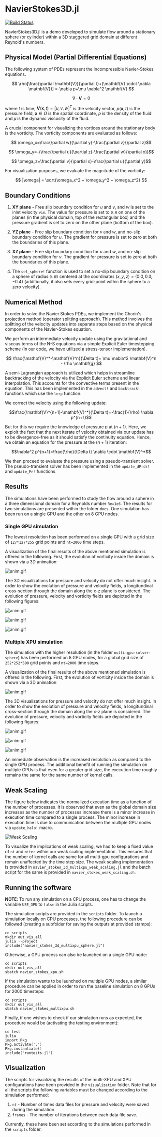 # NavierStokes3D.jl

[![Build Status](https://github.com/arsh-k/NavierStokes3D.jl/actions/workflows/CI.yml/badge.svg)](https://github.com/arsh-k/NavierStokes3D.jl/actions/workflows/CI.yml?query=branch%3Aarthur)

NavierStokes3D.jl is a demo developed to simulate flow around a stationary sphere (or cylinder) within a 3D staggered grid domain at different Reynold's numbers. 

## Physical Model (Partial Differential Equations)

The following system of PDEs represent the incompressible Navier-Stokes equations. 

$$
\rho[\frac{\partial \mathbf{V}}{\partial t}+(\mathbf{V} \cdot \nabla \mathbf{V})] =-\nabla p+\mu \nabla^2 \mathbf{V}
$$

$$
\nabla \cdot \mathbf{V} =0
$$

where $t$ is time, $\textbf{V}(\textbf{x},t) = [u,v,w]^T$ is the velocity vector, $p(\textbf{x}, t)$ is the pressure field, $\textbf{x} \in \Omega$ is the spatial coordinate, $\rho$ is the density of the fluid and $\mu$ is the dynamic viscosity of the fluid.

A crucial component for visualizing the vortices around the stationary body is the vorticity. The vorticity components are evaluated as follows:

$$ \omega_x=\frac{\partial w}{\partial y}-\frac{\partial v}{\partial z}$$

$$ \omega_y=-(\frac{\partial u}{\partial z}-\frac{\partial w}{\partial x})$$

$$ \omega_z=\frac{\partial v}{\partial x}-\frac{\partial u}{\partial y}$$

For visualization purposes, we evaluate the magnitude of the vorticity:

$$ 
    |\omega| = \sqrt{\omega_x^2 + \omega_y^2 + \omega_z^2}
$$

## Boundary Conditions

1. **XY plane** - Free slip boundary condition for $u$ and $v$, and $w$ is set to the inlet velocity `vin`. The value for pressure is set to `0.0` on one of the planes (in the physical domain, top of the rectangular box) and the pressure gradient is set to zero on the other plane (bottom of the box).

2. **YZ plane** - Free slip boundary condition for $v$ and $w$, and no-slip boundary condition for $u$. The gradient for pressure is set to zero at both the boundaries of this plane.

3. **XZ plane** - Free slip boundary condition for $u$ and $w$, and no-slip boundary condition for $v$. The gradient for pressure is set to zero at both the boundaries of this plane.

4. The `set_sphere!` function is used to set a no-slip boundary condition on a sphere of radius `0.05` centered at the coordinates $(x, y, z) = (0.0, 0.0, -0.4)$ (additionally, it also sets every grid-point within the sphere to a zero velocity).

## Numerical Method

In order to solve the Navier Stokes PDEs, we implement the Chorin's projection method (operator splitting approach). This method involves the splitting of the velocity updates into separate steps based on the physical components of the Navier-Stokes equation.

We perform an intermediate velocity update using the gravitational and viscous terms of the N-S equations via a simple Explicit Euler timestepping
scheme (in our code, we have utilized a stress-tensor implementation).

$$
\frac{\mathbf{V}^*-\mathbf{V}^n}{\Delta t}= \mu \nabla^2 \mathbf{V}^n - \rho \mathbf{g}
$$

A semi-Lagrangian approach is utilized which helps in streamline backtracking of the velocity via the Explicit Euler scheme and linear interpolation. This accounts for the convective terms present in the equation. This has been implemented in the `advect!` and `backtrack!` functions which use the `lerp` function.

We correct the velocity using the following update:

$$\frac{\mathbf{V}^{n+1}-\mathbf{V}^*}{\Delta t}=-\frac{1}{\rho} \nabla p^{n+1}$$

But for this we require the knowledge of pressure $p$ at $(n+1)$. Here, we exploit the fact that the next iterate of velocity obtained via our update has to be divergence-free as it should satisfy the continuity equation. Hence, we obtain an equation for the pressure at the $(n+1)$ iteration:

$$\nabla^2 p^{n+1}=\frac{\rho}{\Delta t} \nabla \cdot \mathbf{V}^*$$

We then proceed to evaluate the pressure using a pseudo-transient solver. The pseudo-transient solver has been implemented in the `update_dPrdτ!` and `update_Pr!` functions.

## Results 

The simulations have been performed to study the flow around a sphere in a three dimensional domain for a Reynolds number `Re=1e6`. The results for two simulations are presented within the folder `docs`. One simulation has been run on a single GPU and the other on 8 GPU nodes.

### Single GPU simulation 
The lowest resolution has been performed on a single GPU with a grid size of `127*127*255` grid points and `nt=2000` time steps. 

A visualization of the final results of the above mentioned simulation is offered in the following. First, the evolution of vorticity inside the domain is shown via a 3D animation: 

![anim.gif](docs/gpu-solver-sphere/3D_vorticity.gif)

The 3D visualizations for pressure and velocity do not offer much insight. In order to show the evolution of pressure and velocity fields, a longitundinal cross-section through the domain along the x-z plane is considered. The evolution of pressure, velocity and vorticity fields are depicted in the following figures: 

![anim.gif](docs/gpu-solver-sphere/slice_pressure.gif)

![anim.gif](docs/gpu-solver-sphere/slice_velocity_magnitude.gif)

![anim.gif](docs/gpu-solver-sphere/slice_vorticity.gif)


### Multiple XPU simulation

The simulation with the higher resolution (in the folder `multi-gpu-solver-sphere`) has been performed on 8 GPU nodes, for a global grid size of `252*252*508` grid points and `nt=2000` time steps. 

A visualization of the final results of the above mentioned simulation is offered in the following. First, the evolution of vorticity inside the domain is shown via a 3D animation: 

![anim.gif](docs/multi-gpu-solver-sphere/3D_vorticity.gif)

The 3D visualizations for pressure and velocity do not offer much insight. In order to show the evolution of pressure and velocity fields, a longitundinal cross-section through the domain along the x-z plane is considered. The evolution of pressure, velocity and vorticity fields are depicted in the following figures: 

![anim.gif](docs/multi-gpu-solver-sphere/slice_pressure.gif)

![anim.gif](docs/multi-gpu-solver-sphere/slice_velocity_magnitude.gif)

![anim.gif](docs/multi-gpu-solver-sphere/slice_vorticity.gif)

An immediate observation is the increased resolution as compared to the single GPU process. The additional benefit of running the simulation on multiple GPUs is that even for a greater grid size, the execution time roughly remains the same for the same number of kernel calls.

## Weak Scaling

The figure below indicates the normalized execution time as a function of the number of processes. It is observed that even as the global domain size increases as the number of processes increase there is a minor increase in execution time compared to a single process. The minor increase in execution time is due to communication between the multiple GPU nodes via `update_halo!` macro. 

![Weak Scaling](./docs/weak_scaling_navier_stokes_3d_multixpu.png)

To visualize the implications of weak scaling, we had to keep a fixed value of `nt` and `niter` within our weak scaling implementation. This ensures that the number of kernel calls are same for all multi-gpu configurations and remain unaffected by the time step size. The weak scaling implementation is provided in `navier_stokes_3d_multixpu_weak_scaling.jl` and the batch script for the same is provided in `navier_stokes_weak_scaling.sh`.

## Running the software
**NOTE**: To run any simulation on a CPU process, one has to change the variable `USE_GPU` to `false` in the Julia scripts.

The simulation scripts are provided in the `scripts` folder. To launch a simulation locally on CPU processes, the following procedure can be followed (creating a subfolder for saving the outputs at provided stamps): 

```
cd scripts
mkdir out_vis_all
julia --project
include("navier_stokes_3d_multixpu_sphere.jl")
```

Otherwise, a GPU process can also be launched on a single GPU node: 

```
cd scripts
mkdir out_vis_all
sbatch navier_stokes_xpu.sh
```

If the simulation wants to be launched on multiple GPU nodes, a similar procedure can be applied in order to run the baseline simulation on 8 GPUs for 2000 timesteps: 

```
cd scripts
mkdir out_vis_all
sbatch navier_stokes_multixpu.sh
```

Finally, if one wishes to check if our simulation runs as expected, the procedure would be (activating the testing environment): 

```
cd test
julia
import Pkg
Pkg.activate('.')
Pkg.instantiate()
include("runtests.jl")
``` 

## Visualization

The scripts for visualizing the results of the multi-XPU and XPU configurations have been provided in the `visualization` folder. Note that for all the scripts the following variables must be changed according to the simulation performed:

1. `nt` - Number of times data files for pressure and velocity were saved during the simulation.
2. `frames` - The number of iterations between each data file save.

Currently, these have been set according to the simulations performed in the `scripts` folder.
